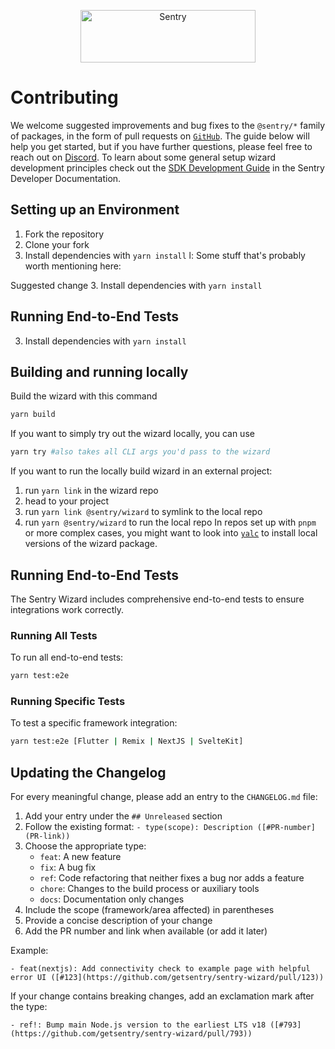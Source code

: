 <p align="center">
  <a href="https://sentry.io/?utm_source=github&utm_medium=logo" target="_blank">
    <img src="https://sentry-brand.storage.googleapis.com/sentry-wordmark-dark-280x84.png" alt="Sentry" width="280" height="84">
  </a>
</p>

# Contributing

We welcome suggested improvements and bug fixes to the `@sentry/*` family of packages, in the form of pull requests on
[`GitHub`](https://github.com/getsentry/sentry-wizard). The guide below will help you get started, but if you have
further questions, please feel free to reach out on [Discord](https://discord.gg/Ww9hbqr). To learn about some general
setup wizard development principles check out the [SDK Development Guide](https://develop.sentry.dev/sdk/expected-features/setup-wizards/) in the Sentry
Developer Documentation.

## Setting up an Environment

1. Fork the repository
2. Clone your fork
3. Install dependencies with `yarn install`
l: Some stuff that's probably worth mentioning here:

Suggested change
3. Install dependencies with `yarn install`
## Running End-to-End Tests
3. Install dependencies with `yarn install`
## Building and running locally
Build the wizard with this command
```bash
yarn build
```
If you want to simply try out the wizard locally, you can use
```bash
yarn try #also takes all CLI args you'd pass to the wizard 
```
If you want to run the locally build wizard in an external project:
1. run `yarn link` in the wizard repo
2. head to your project
3. run `yarn link @sentry/wizard` to symlink to the local repo
4. run `yarn @sentry/wizard` to run the local repo
In repos set up with `pnpm` or more complex cases, you might want 
to look into [`yalc`](https://github.com/wclr/yalc) to install local versions of the wizard package.

## Running End-to-End Tests

The Sentry Wizard includes comprehensive end-to-end tests to ensure integrations work correctly.

### Running All Tests

To run all end-to-end tests:

```bash
yarn test:e2e
```

### Running Specific Tests

To test a specific framework integration:

```bash
yarn test:e2e [Flutter | Remix | NextJS | SvelteKit]
```

## Updating the Changelog

For every meaningful change, please add an entry to the `CHANGELOG.md` file:

1. Add your entry under the `## Unreleased` section
2. Follow the existing format: `- type(scope): Description ([#PR-number](PR-link))`
3. Choose the appropriate type:
   - `feat`: A new feature
   - `fix`: A bug fix
   - `ref`: Code refactoring that neither fixes a bug nor adds a feature
   - `chore`: Changes to the build process or auxiliary tools
   - `docs`: Documentation only changes
4. Include the scope (framework/area affected) in parentheses
5. Provide a concise description of your change
6. Add the PR number and link when available (or add it later)

Example:
```
- feat(nextjs): Add connectivity check to example page with helpful error UI ([#123](https://github.com/getsentry/sentry-wizard/pull/123))
```

If your change contains breaking changes, add an exclamation mark after the type:
```
- ref!: Bump main Node.js version to the earliest LTS v18 ([#793](https://github.com/getsentry/sentry-wizard/pull/793))
```
